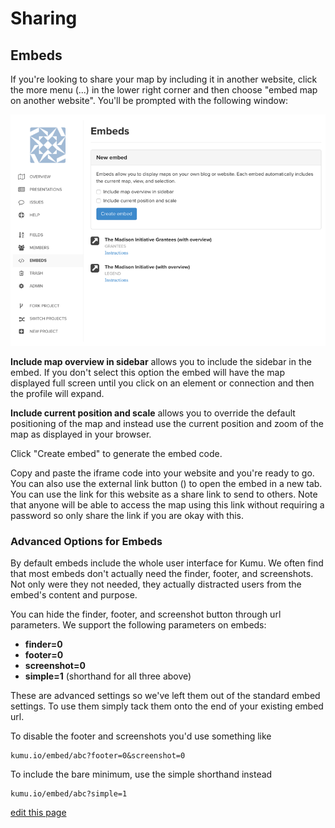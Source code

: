 # Sharing

## Embeds

If you're looking to share your map by including it in another website, click the more menu (...) in the lower right corner and then choose "embed map on another website". You'll be prompted with the following window:

<img class="img-responsive" src="/images/embed-modal.png" />

**Include map overview in sidebar** allows you to include the sidebar in the embed. If you don't select this option the embed will have the map displayed full screen until you click on an element or connection and then the profile will expand.

**Include current position and scale** allows you to override the default positioning of the map and instead use the current position and zoom of the map as displayed in your browser.

Click "Create embed" to generate the embed code.

Copy and paste the iframe code into your website and you're ready to go. You can also use the external link button (<i class="fa fa-external-link-square"></i>) to open the embed in a new tab. You can use the link for this website as a share link to send to others. Note that anyone will be able to access the map using this link without requiring a password so only share the link if you are okay with this.

### Advanced Options for Embeds

By default embeds include the whole user interface for Kumu. We often find that most embeds don't actually need the finder, footer, and screenshots. Not only were they not needed, they actually distracted users from the embed's content and purpose.

You can hide the finder, footer, and screenshot button through url parameters. We support the following parameters on embeds:

* **finder=0**
* **footer=0**
* **screenshot=0**
* **simple=1** (shorthand for all three above)

These are advanced settings so we've left them out of the standard embed settings. To use them simply tack them onto the end of your existing embed url.

To disable the footer and screenshots you'd use something like
```
kumu.io/embed/abc?footer=0&screenshot=0
```

To include the bare minimum, use the simple shorthand instead
```
kumu.io/embed/abc?simple=1
```

<span class="edit-link"><a href="https://github.com/kumu/docs/blob/master/guides/sharing.md" target="_blank"><i class="fa fa-github"></i> edit this page</a></span>
